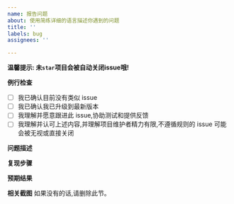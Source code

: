 ```yaml
---
name: 报告问题
about: 使用简练详细的语言描述你遇到的问题
title: ''
labels: bug
assignees: ''

---
```


**温馨提示: 未`star`项目会被自动关闭issue哦!**

**例行检查**

+ [ ] 我已确认目前没有类似 issue
+ [ ] 我已确认我已升级到最新版本
+ [ ] 我理解并愿意跟进此 issue,协助测试和提供反馈
+ [ ] 我理解并认可上述内容,并理解项目维护者精力有限,不遵循规则的 issue 可能会被无视或直接关闭

**问题描述**

**复现步骤**

**预期结果**

**相关截图**
如果没有的话,请删除此节。